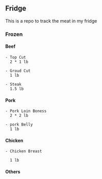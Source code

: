 ## Fridge

This is a repo to track the meat in my fridge

### Frozen

#### Beef
	
	- Top Cut
	  2 * 1 lb

	- Groud Cut
	  1 lb

	- Steak
	  1.5 lb


#### Pork

	- Pork Loin Boness
	  2 * 2 lb

	- pork Belly
	  1 lb

#### Chicken

	- Chicken Breast

	  1 lb

#### Others
